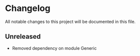 # Changelog

All notable changes to this project will be documented in this file.

## Unreleased

- Removed dependency on module Generic
